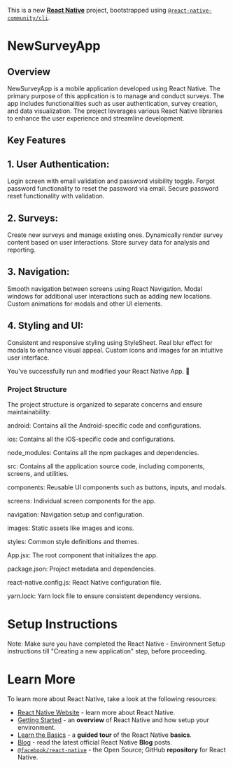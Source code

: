This is a new [**React Native**](https://reactnative.dev) project, bootstrapped using [`@react-native-community/cli`](https://github.com/react-native-community/cli).

# NewSurveyApp

## Overview

NewSurveyApp is a mobile application developed using React Native. The primary purpose of this application is to manage and conduct surveys. The app includes functionalities such as user authentication, survey creation, and data visualization. The project leverages various React Native libraries to enhance the user experience and streamline development.

## Key Features

## 1. User Authentication:

Login screen with email validation and password visibility toggle.
Forgot password functionality to reset the password via email.
Secure password reset functionality with validation.

## 2. Surveys:

Create new surveys and manage existing ones.
Dynamically render survey content based on user interactions.
Store survey data for analysis and reporting.

## 3. Navigation:

Smooth navigation between screens using React Navigation.
Modal windows for additional user interactions such as adding new locations.
Custom animations for modals and other UI elements.

## 4. Styling and UI:

Consistent and responsive styling using StyleSheet.
Real blur effect for modals to enhance visual appeal.
Custom icons and images for an intuitive user interface.

You've successfully run and modified your React Native App. :partying_face:

### Project Structure

The project structure is organized to separate concerns and ensure maintainability:

android: Contains all the Android-specific code and configurations.

ios: Contains all the iOS-specific code and configurations.

node_modules: Contains all the npm packages and dependencies.

src: Contains all the application source code, including components, screens, and utilities.

components: Reusable UI components such as buttons, inputs, and modals.

screens: Individual screen components for the app.

navigation: Navigation setup and configuration.

images: Static assets like images and icons.

styles: Common style definitions and themes.

App.jsx: The root component that initializes the app.

package.json: Project metadata and dependencies.

react-native.config.js: React Native configuration file.

yarn.lock: Yarn lock file to ensure consistent dependency versions.

# Setup Instructions

Note: Make sure you have completed the React Native - Environment Setup instructions till "Creating a new application" step, before proceeding.

# Learn More

To learn more about React Native, take a look at the following resources:

- [React Native Website](https://reactnative.dev) - learn more about React Native.
- [Getting Started](https://reactnative.dev/docs/environment-setup) - an **overview** of React Native and how setup your environment.
- [Learn the Basics](https://reactnative.dev/docs/getting-started) - a **guided tour** of the React Native **basics**.
- [Blog](https://reactnative.dev/blog) - read the latest official React Native **Blog** posts.
- [`@facebook/react-native`](https://github.com/facebook/react-native) - the Open Source; GitHub **repository** for React Native.
